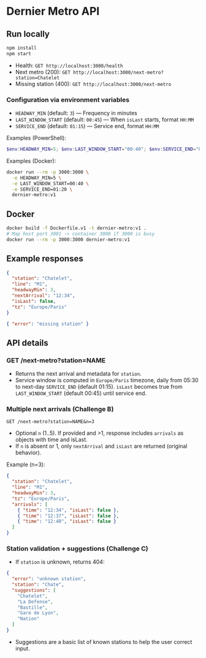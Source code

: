 # Dernier Metro API

## Run locally

```bash
npm install
npm start
```

- Health: `GET http://localhost:3000/health`
- Next metro (200): `GET http://localhost:3000/next-metro?station=Chatelet`
- Missing station (400): `GET http://localhost:3000/next-metro`

### Configuration via environment variables

- `HEADWAY_MIN` (default: `3`) — Frequency in minutes
- `LAST_WINDOW_START` (default: `00:45`) — When `isLast` starts, format `HH:MM`
- `SERVICE_END` (default: `01:15`) — Service end, format `HH:MM`

Examples (PowerShell):

```powershell
$env:HEADWAY_MIN=5; $env:LAST_WINDOW_START="00:40"; $env:SERVICE_END="01:20"; npm start
```

Examples (Docker):

```bash
docker run --rm -p 3000:3000 \
  -e HEADWAY_MIN=5 \
  -e LAST_WINDOW_START=00:40 \
  -e SERVICE_END=01:20 \
  dernier-metro:v1
```

## Docker

```bash
docker build -f Dockerfile.v1 -t dernier-metro:v1 .
# Map host port 3001 -> container 3000 if 3000 is busy
docker run --rm -p 3000:3000 dernier-metro:v1
```

## Example responses

```json
{
  "station": "Chatelet",
  "line": "M1",
  "headwayMin": 3,
  "nextArrival": "12:34",
  "isLast": false,
  "tz": "Europe/Paris"
}
```

```json
{ "error": "missing station" }
```

## API details

### GET /next-metro?station=NAME

- Returns the next arrival and metadata for `station`.
- Service window is computed in `Europe/Paris` timezone, daily from 05:30 to next-day `SERVICE_END` (default 01:15). `isLast` becomes true from `LAST_WINDOW_START` (default 00:45) until service end.

### Multiple next arrivals (Challenge B)

`GET /next-metro?station=NAME&n=3`

- Optional `n` (1..5). If provided and >1, response includes `arrivals` as objects with time and isLast.
- If `n` is absent or 1, only `nextArrival` and `isLast` are returned (original behavior).

Example (n=3):

```json
{
  "station": "Chatelet",
  "line": "M1",
  "headwayMin": 3,
  "tz": "Europe/Paris",
  "arrivals": [
    { "time": "12:34", "isLast": false },
    { "time": "12:37", "isLast": false },
    { "time": "12:40", "isLast": false }
  ]
}
```

### Station validation + suggestions (Challenge C)

- If `station` is unknown, returns 404:

```json
{
  "error": "unknown station",
  "station": "Chate",
  "suggestions": [
    "Chatelet",
    "La Defense",
    "Bastille",
    "Gare de Lyon",
    "Nation"
  ]
}
```

- Suggestions are a basic list of known stations to help the user correct input.
